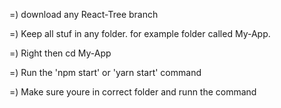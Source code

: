 =) download any React-Tree branch

=) Keep all stuf in any folder. for example folder called My-App.

=) Right then cd My-App

=) Run the 'npm start' or 'yarn start' command

=) Make sure youre in correct folder and runn the command
